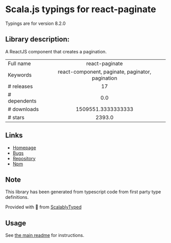 
# Scala.js typings for react-paginate

Typings are for version 8.2.0

## Library description:
A ReactJS component that creates a pagination.

|                    |                 |
| ------------------ | :-------------: |
| Full name          | react-paginate |
| Keywords           | react-component, paginate, paginator, pagination |
| # releases         | 17 |
| # dependents       | 0.0 |
| # downloads        | 1509551.3333333333 |
| # stars            | 2393.0 |

## Links
- [Homepage](https://github.com/AdeleD/react-paginate#readme)
- [Bugs](https://github.com/AdeleD/react-paginate/issues)
- [Repository](https://github.com/AdeleD/react-paginate)
- [Npm](https://www.npmjs.com/package/react-paginate)
    


## Note
This library has been generated from typescript code from first party type definitions.

Provided with :purple_heart: from [ScalablyTyped](https://github.com/oyvindberg/ScalablyTyped)

## Usage
See [the main readme](../../readme.md) for instructions.



